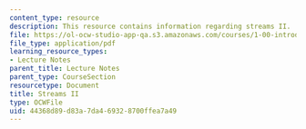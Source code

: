 ```yaml
---
content_type: resource
description: This resource contains information regarding streams II.
file: https://ol-ocw-studio-app-qa.s3.amazonaws.com/courses/1-00-introduction-to-computers-and-engineering-problem-solving-spring-2012/44368d89d83a7da469328700ffea7a49_MIT1_00S12_Lec_24.pdf
file_type: application/pdf
learning_resource_types:
- Lecture Notes
parent_title: Lecture Notes
parent_type: CourseSection
resourcetype: Document
title: Streams II
type: OCWFile
uid: 44368d89-d83a-7da4-6932-8700ffea7a49
---
```

